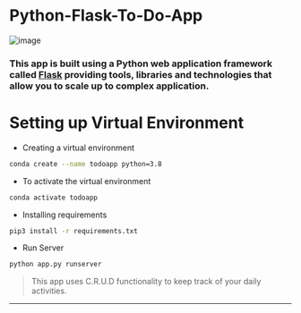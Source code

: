# Python-Flask-To-Do-App
![image](https://raw.githubusercontent.com/rubin-r12/ToDo-app-/master/images/todo.png)
### This app is built using a Python web application framework called [Flask](https://flask.palletsprojects.com/en/1.1.x/) providing tools, libraries and technologies that allow you to scale up to complex application.

# Setting up Virtual Environment
* Creating a virtual environment
```bash
conda create --name todoapp python=3.8
```
* To activate the virtual environment
```bash
conda activate todoapp
```
* Installing requirements
```bash
pip3 install -r requirements.txt
```
* Run Server
```bash
python app.py runserver
```

>This app uses C.R.U.D functionality to keep track of your daily activities.
 ---

